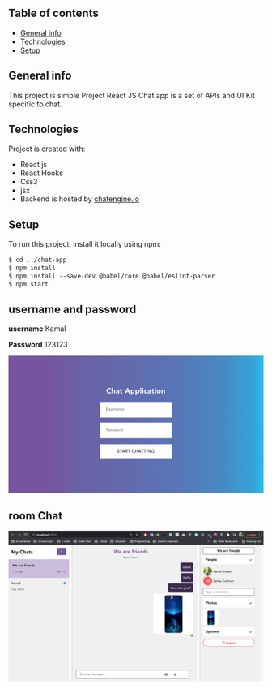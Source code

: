 



## Table of contents
* [General info](#general-info)
* [Technologies](#technologies)
* [Setup](#setup)

## General info
This project is simple Project React JS Chat app is a set of APIs and UI Kit specific to chat.
## Technologies
Project is created with:
* React js
* React Hooks
* Css3
* jsx
* Backend is hosted by [chatengine.io](https://chatengine.io )

	
## Setup
To run this project, install it locally using npm:

```
$ cd ../chat-app
$ npm install
$ npm install --save-dev @babel/core @babel/eslint-parser
$ npm start
```

## username and password

**username**   Kamal

**Password**   123123

![Run](https://github.com/KamalEssam/chat-app/blob/main/src/images/chat.png)

## room Chat

![Run](https://github.com/KamalEssam/chat-app/blob/main/src/images/login.png)


